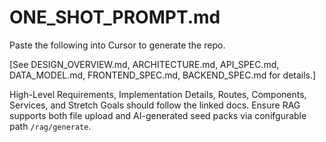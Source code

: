 # ONE_SHOT_PROMPT.md

Paste the following into Cursor to generate the repo.

[See DESIGN_OVERVIEW.md, ARCHITECTURE.md, API_SPEC.md, DATA_MODEL.md, FRONTEND_SPEC.md, BACKEND_SPEC.md for details.]

High-Level Requirements, Implementation Details, Routes, Components, Services, and Stretch Goals should follow the linked docs. Ensure RAG supports both file upload and AI-generated seed packs via conifgurable path `/rag/generate`.
